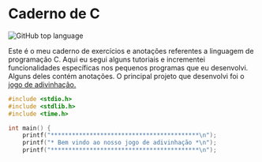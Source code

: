 # Caderno de C

<img alt="GitHub top language" src="https://img.shields.io/github/languages/top/berdfandrade/caderno_c?color=%23A8B9CC&label=.&logo=C&logoColor=FFFFFF">

Este é o meu caderno de exercícios e anotações referentes a linguagem de programação C. Aqui eu segui alguns tutoriais e incrementei funcionalidades específicas nos pequenos programas que eu desenvolvi. Alguns deles contém anotações. O principal projeto que desenvolvi foi o[ jogo de adivinhação.](https://github.com/berdfandrade/jogo_de_adivinhar_c)

```c
#include <stdio.h>
#include <stdlib.h>
#include <time.h>

int main() {
    printf("******************************************\n");
    printf("* Bem vindo ao nosso jogo de adivinhação *\n");
    printf("******************************************\n");

```


